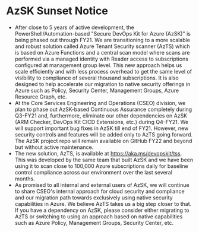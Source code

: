 # AzSK Sunset Notice

- After close to 5 years of active development, the PowerShell/Automation-based "Secure DevOps Kit for Azure (AzSK)" is being phased out through FY21. We are transitioning to a more scalable and robust solution called Azure Tenant Security scanner (AzTS) which is based on Azure Functions and a central scan model where scans are performed via a managed identity with Reader access to subscriptions configured at management group level. This new approach helps us scale efficiently and with less process overhead to get the same level of visibility to compliance of several thousand subscriptions. It is also designed to help accelerate our migration to native security offerings in Azure such as Policy, Security Center, Management Groups, Azure Resource Graph, etc.
- At the Core Services Engineering and Operations (CSEO) division, we plan to phase out AzSK-based Continuous Assurance completely during Q3-FY21 and, furthermore, eliminate our other dependencies on AzSK (ARM Checker, DevOps Kit CICD Extensions, etc.) during Q4-FY21. We will support important bug fixes in AzSK till end of FY21. However, new security controls and features will be added only to AzTS going forward. The AzSK project repo will remain available on GitHub FY22 and beyond but without active maintenance.
- The new solution, AzTS, is available at https://aka.ms/devopskit/tss. This was developed by the same team that built AzSK and we have been using it to scan close to 100,000 Azure subscriptions daily for baseline control compliance across our environment over the last several months.  
- As promised to all internal and external users of AzSK, we will continue to share CSEO's internal approach for cloud security and compliance and our migration path towards exclusively using native security capabilities in Azure. We believe AzTS takes us a big step closer to that. If you have a dependency on AzSK, please consider either migrating to AzTS or switching to using an approach based on native capabilities such as Azure Policy, Management Groups, Security Center, etc.

